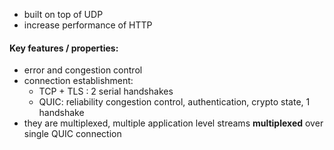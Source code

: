 - built on top of UDP
- increase performance of HTTP
#### Key features / properties:
- error and congestion control
- connection establishment: 
	- TCP + TLS : 2 serial handshakes
	- QUIC: reliability congestion control, authentication, crypto state, 1 handshake
- they are multiplexed, multiple application level streams **multiplexed** over single QUIC connection